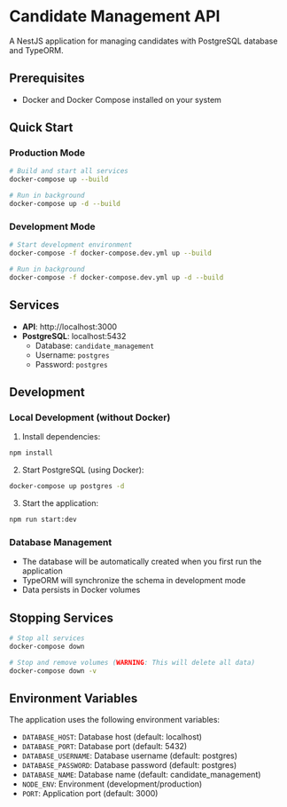 # Candidate Management API

A NestJS application for managing candidates with PostgreSQL database and TypeORM.

## Prerequisites

- Docker and Docker Compose installed on your system

## Quick Start

### Production Mode

```bash
# Build and start all services
docker-compose up --build

# Run in background
docker-compose up -d --build
```

### Development Mode

```bash
# Start development environment
docker-compose -f docker-compose.dev.yml up --build

# Run in background
docker-compose -f docker-compose.dev.yml up -d --build
```

## Services

- **API**: http://localhost:3000
- **PostgreSQL**: localhost:5432
  - Database: `candidate_management`
  - Username: `postgres`
  - Password: `postgres`

## Development

### Local Development (without Docker)

1. Install dependencies:
```bash
npm install
```

2. Start PostgreSQL (using Docker):
```bash
docker-compose up postgres -d
```

3. Start the application:
```bash
npm run start:dev
```

### Database Management

- The database will be automatically created when you first run the application
- TypeORM will synchronize the schema in development mode
- Data persists in Docker volumes

## Stopping Services

```bash
# Stop all services
docker-compose down

# Stop and remove volumes (WARNING: This will delete all data)
docker-compose down -v
```

## Environment Variables

The application uses the following environment variables:

- `DATABASE_HOST`: Database host (default: localhost)
- `DATABASE_PORT`: Database port (default: 5432)
- `DATABASE_USERNAME`: Database username (default: postgres)
- `DATABASE_PASSWORD`: Database password (default: postgres)
- `DATABASE_NAME`: Database name (default: candidate_management)
- `NODE_ENV`: Environment (development/production)
- `PORT`: Application port (default: 3000)
